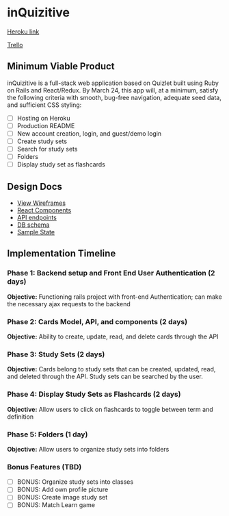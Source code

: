 # inQuizitive

[Heroku link][heroku]

[Trello][trello]

[heroku]: https://inquizitive-app.herokuapp.com
[trello]: https://trello.com/b/voY8wjB6/inquizitive

## Minimum Viable Product

inQuizitive is a full-stack web application based on Quizlet built using Ruby on Rails and React/Redux. By March 24, this app will, at a minimum, satisfy the following criteria with smooth, bug-free navigation, adequate seed data, and sufficient CSS styling:

- [ ] Hosting on Heroku
- [ ] Production README
- [ ] New account creation, login, and guest/demo login
- [ ] Create study sets 
- [ ] Search for study sets 
- [ ] Folders
- [ ] Display study set as flashcards 

## Design Docs
* [View Wireframes][wireframes]
* [React Components][components]
* [API endpoints][api-endpoints]
* [DB schema][schema]
* [Sample State][sample-state]

[wireframes]: /docs/wireframes
[components]: /docs/component-hierarchy.md
[sample-state]: /docs/sample-state.md
[api-endpoints]: /docs/api-endpoints.md
[schema]: /docs/schema.md

## Implementation Timeline

### Phase 1: Backend setup and Front End User Authentication (2 days)

**Objective:** Functioning rails project with front-end Authentication; can make the necessary ajax requests to the backend

### Phase 2: Cards Model, API, and components (2 days)

**Objective:** Ability to create, update, read, and delete cards through the API

### Phase 3: Study Sets (2 days) 

**Objective:** Cards belong to study sets that can be created, updated, read, and deleted through the API. Study sets can be searched by the user.

### Phase 4: Display Study Sets as Flashcards (2 days) 

**Objective:** Allow users to click on flashcards to toggle between term and definition 

### Phase 5: Folders (1 day)

**Objective:** Allow users to organize study sets into folders

### Bonus Features (TBD)

- [ ] BONUS: Organize study sets into classes
- [ ] BONUS: Add own profile picture 
- [ ] BONUS: Create image study set 
- [ ] BONUS: Match Learn game